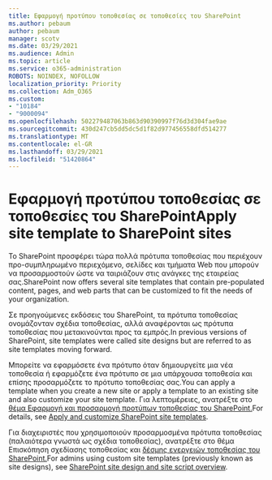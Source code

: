 ```yaml
---
title: Εφαρμογή προτύπου τοποθεσίας σε τοποθεσίες του SharePoint
ms.author: pebaum
author: pebaum
manager: scotv
ms.date: 03/29/2021
ms.audience: Admin
ms.topic: article
ms.service: o365-administration
ROBOTS: NOINDEX, NOFOLLOW
localization_priority: Priority
ms.collection: Adm_O365
ms.custom:
- "10184"
- "9000094"
ms.openlocfilehash: 502279487063b863d90390997f76d3d304fae9ae
ms.sourcegitcommit: 430d247cb5dd5dc5d1f82d977456558dfd514277
ms.translationtype: MT
ms.contentlocale: el-GR
ms.lasthandoff: 03/29/2021
ms.locfileid: "51420864"
---
```

# <a name="apply-site-template-to-sharepoint-sites"></a><span data-ttu-id="d079b-102">Εφαρμογή προτύπου τοποθεσίας σε τοποθεσίες του SharePoint</span><span class="sxs-lookup"><span data-stu-id="d079b-102">Apply site template to SharePoint sites</span></span>

<span data-ttu-id="d079b-103">Το SharePoint προσφέρει τώρα πολλά πρότυπα τοποθεσίας που περιέχουν προ-συμπληρωμένο περιεχόμενο, σελίδες και τμήματα Web που μπορούν να προσαρμοστούν ώστε να ταιριάζουν στις ανάγκες της εταιρείας σας.</span><span class="sxs-lookup"><span data-stu-id="d079b-103">SharePoint now offers several site templates that contain pre-populated content, pages, and web parts that can be customized to fit the needs of your organization.</span></span> 

<span data-ttu-id="d079b-104">Σε προηγούμενες εκδόσεις του SharePoint, τα πρότυπα τοποθεσίας ονομάζονταν σχέδια τοποθεσίας, αλλά αναφέρονται ως πρότυπα τοποθεσίας που μετακινούνται προς τα εμπρός.</span><span class="sxs-lookup"><span data-stu-id="d079b-104">In previous versions of SharePoint, site templates were called site designs but are referred to as site templates moving forward.</span></span> 

<span data-ttu-id="d079b-105">Μπορείτε να εφαρμόσετε ένα πρότυπο όταν δημιουργείτε μια νέα τοποθεσία ή εφαρμόζετε ένα πρότυπο σε μια υπάρχουσα τοποθεσία και επίσης προσαρμόζετε το πρότυπο τοποθεσίας σας.</span><span class="sxs-lookup"><span data-stu-id="d079b-105">You can apply a template when you create a new site or apply a template to an existing site and also customize your site template.</span></span> <span data-ttu-id="d079b-106">Για λεπτομέρειες, ανατρέξτε στο [θέμα Εφαρμογή και προσαρμογή προτύπων τοποθεσίας του SharePoint.](https://support.microsoft.com/office/39382463-0e45-4d1b-be27-0e96aeec8398)</span><span class="sxs-lookup"><span data-stu-id="d079b-106">For details, see [Apply and customize SharePoint site templates](https://support.microsoft.com/office/39382463-0e45-4d1b-be27-0e96aeec8398).</span></span>

<span data-ttu-id="d079b-107">Για διαχειριστές που χρησιμοποιούν προσαρμοσμένα πρότυπα τοποθεσίας (παλαιότερα γνωστά ως σχέδια τοποθεσίας), ανατρέξτε στο θέμα Επισκόπηση σχεδίασης τοποθεσίας και [δέσμης ενεργειών τοποθεσίας του SharePoint.](https://docs.microsoft.com/sharepoint/dev/declarative-customization/site-design-overview)</span><span class="sxs-lookup"><span data-stu-id="d079b-107">For admins using custom site templates (previously known as site designs), see [SharePoint site design and site script overview](https://docs.microsoft.com/sharepoint/dev/declarative-customization/site-design-overview).</span></span>
